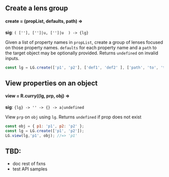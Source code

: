 ## Create a lens group

#### create = (propList, defaults, path) =>

**sig**: `( [''], ['']|u, ['']|u  ) -> {lg}`

Given a list of property names in `propList`, create a group of lenses focused on those property names.  `defaults` for each property name and a `path` to the target object may be optionally provided. Returns `undefined` on invalid inputs.

``` javascript
const lg = LG.create(['p1', 'p2'], ['def1', 'def2' ], ['path', 'to', 'target']);
```

## View properties on an object

#### view = R.curry((lg, prp, obj) =>
**sig**: `{lg} -> '' -> {} -> a|undefined`

View `prp` on `obj` using `lg`.  Returns `undefined` if prop does not exist

```javascript
const obj = { p1: 'p1', p2: 'p2' };
const lg = LG.create(['p1', 'p2']);
LG.view(lg,'p1', obj); //=> 'p1'
```

## TBD:
* doc rest of fxns
* test API samples